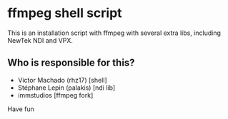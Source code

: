 # ffmpeg shell script
This is an installation script with ffmpeg with several extra libs, including NewTek NDI and VPX.

## Who is responsible for this?
- Victor Machado (rhz17) [shell]
- Stéphane Lepin (palakis) [ndi lib]
- immstudios [ffmpeg fork]

Have fun
